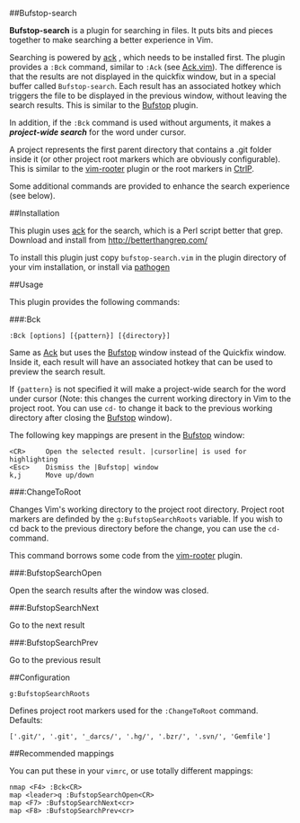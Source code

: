 ##Bufstop-search

**Bufstop-search** is a plugin for searching in files. It puts bits and pieces together to make searching a better experience in Vim.

Searching is powered by [ack](http://betterthangrep.com/) , which needs to be installed first.
The plugin provides a `:Bck` command, similar to `:Ack` (see [Ack.vim](https://github.com/mileszs/ack.vim)).
The difference is that the results are not displayed in the quickfix window, but in a special buffer called `Bufstop-search`.
Each result has an associated hotkey which triggers the file to be displayed
in the previous window, without leaving the search results. This is similar 
to the [Bufstop](https://github.com/mihaifm/bufstop) plugin.

In addition, if the `:Bck` command is used without arguments, it makes a _**project-wide search**_ for the word under cursor. 

A project represents the first parent directory that contains a .git folder
inside it (or other project root markers which are obviously configurable). 
This is similar to the [vim-rooter](https://github.com/airblade/vim-rooter) plugin or the root markers in [CtrlP](https://github.com/kien/ctrlp.vim).

Some additional commands are provided to enhance the search experience (see below).

##Installation

This plugin uses [ack](http://betterthangrep.com/) for the search, which is a Perl script better that grep. 
Download and install from http://betterthangrep.com/

To install this plugin just copy `bufstop-search.vim` in the plugin directory
of your vim installation, or install via [pathogen](https://github.com/tpope/vim-pathogen)

##Usage

This plugin provides the following commands:

###:Bck

`:Bck [options] [{pattern}] [{directory}]`

Same as [Ack](https://github.com/mileszs/ack.vim#usage) but uses the [Bufstop](https://github.com/mihaifm/bufstop) window instead of the Quickfix window.
Inside it, each result will have an associated hotkey that can be used to preview the search result.

If `{pattern}` is not specified it will make a project-wide search for the word
under cursor (Note: this changes the current working directory in Vim to the
project root. You can use `cd-` to change it back to the previous working
directory after closing the [Bufstop](https://github.com/mihaifm/bufstop) window).

The following key mappings are present in the [Bufstop](https://github.com/mihaifm/bufstop) window:

    <CR>     Open the selected result. |cursorline| is used for highlighting
    <Esc>    Dismiss the |Bufstop| window
    k,j      Move up/down


###:ChangeToRoot

Changes Vim's working directory to the project root directory. Project root markers are definded by the `g:BufstopSearchRoots` variable.
If you wish to cd back to the previous directory before the change, you can use the `cd-` command. 

This command borrows some code from the [vim-rooter](https://github.com/airblade/vim-rooter) plugin.

###:BufstopSearchOpen

Open the search results after the window was closed.

###:BufstopSearchNext

Go to the next result

###:BufstopSearchPrev     

Go to the previous result

##Configuration

    g:BufstopSearchRoots

Defines project root markers used for the `:ChangeToRoot` command.    
Defaults: 

    ['.git/', '.git', '_darcs/', '.hg/', '.bzr/', '.svn/', 'Gemfile']

##Recommended mappings

You can put these in your `vimrc`, or use totally different mappings:

    nmap <F4> :Bck<CR>
    map <leader>q :BufstopSearchOpen<CR>
    map <F7> :BufstopSearchNext<cr>
    map <F8> :BufstopSearchPrev<cr>
